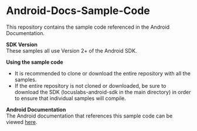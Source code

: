 # Android-Docs-Sample-Code
This repository contains the sample code referenced in the Android Documentation.

**SDK Version**  
These samples all use Version 2+ of the Android SDK.

**Using the sample code**
* It is recommended to clone or download the entire repository with all the samples.
* If the entire repository is not cloned or downloaded, be sure to download the SDK (locuslabs-android-sdk in the main directory) in order to ensure that individual samples will compile.

**Android Documentation**  
The Android documentation that references this sample code can be viewed [here](https://android.maps.locuslabs.com/v2.0/docs/getting-started).
